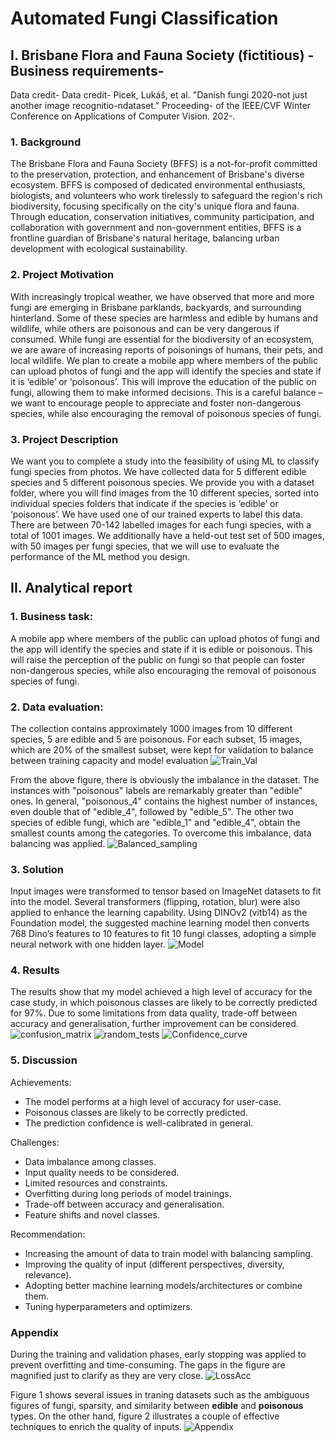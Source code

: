 # Automated Fungi Classification
## I. Brisbane Flora and Fauna Society (fictitious) - Business requirements-
Data credit-
Data credit- Picek, Lukáš, et al. "Danish fungi 2020-not just another image recognitio-ndataset."
Proceeding- of the IEEE/CVF Winter Conference on Applications of Computer Vision. 202-.

### 1. Background
The Brisbane Flora and Fauna Society (BFFS) is a not-for-profit committed to the preservation, protection, and enhancement of Brisbane's diverse ecosystem. BFFS is composed of dedicated environmental enthusiasts, biologists, and volunteers who work tirelessly to safeguard the region's rich biodiversity, focusing specifically on the city's unique flora and fauna. Through education, conservation initiatives, community participation, and collaboration with government and non-government entities, BFFS is a frontline guardian of Brisbane's natural heritage, balancing
urban development with ecological sustainability.

### 2. Project Motivation
With increasingly tropical weather, we have observed that more and more fungi are emerging in Brisbane parklands, backyards, and surrounding hinterland. Some of these species are harmless and edible by humans and wildlife, while others are poisonous and can be very dangerous if consumed. While fungi are essential for the biodiversity of an ecosystem, we are aware of increasing reports of poisonings of humans, their pets, and local wildlife. We plan to create a mobile app where members of the public can upload photos of fungi and the app will identify the species and state if it is ‘edible’ or ‘poisonous’. This will improve the education
of the public on fungi, allowing them to make informed decisions. This is a careful balance – we want to encourage people to appreciate and foster non-dangerous species, while also encouraging the removal of poisonous species of fungi.

### 3. Project Description
We want you to complete a study into the feasibility of using ML to classify fungi species from photos. We have collected data for 5 different edible species and 5 different poisonous species. We provide you with a dataset folder, where you will find images from the 10 different species, sorted into individual species folders that indicate if the species is ‘edible’ or ‘poisonous’. We have used one of our trained experts to label this data. There are between 70-142 labelled images for
each fungi species, with a total of 1001 images. We additionally have a held-out test set of 500 images, with 50 images per fungi species, that we will use to evaluate the performance of the ML method you design.

## II. Analytical report
### 1.  Business task:
A mobile app where members of the public can upload photos of fungi and the app will identify the species and state if it is edible or poisonous. This will raise the perception of the public on fungi so that people can foster non-dangerous species, while also encouraging the removal of poisonous species of fungi.

### 2. Data evaluation:
The collection contains approximately 1000 images from 10 different species, 5 are edible and 5 are poisonous. For each subset, 15 images, which are 20% of the smallest subset, were kept for validation to balance between training capacity and model evaluation
![Train_Val](graphics/Train_Val.png)

From the above figure, there is obviously the imbalance in the dataset. The instances with "poisonous" labels are remarkably greater than "edible" ones. In general, "poisonous_4" contains the highest number of instances, even double that of "edible_4", followed by "edible_5". The other two species of edible fungi, which are "edible_1" and "edible_4", obtain the smallest counts among the categories. To overcome this imbalance, data balancing was applied.
![Balanced_sampling](graphics/Balanced_sampling.png)

### 3. Solution
Input images were transformed to tensor based on ImageNet datasets to fit into the model. Several transformers (flipping, rotation, blur) were also applied to enhance the learning capability. Using DINOv2 (vitb14) as the Foundation model, the suggested machine learning model then converts 768 Dino’s features to 10 features to fit 10 fungi classes, adopting a simple neural network with one hidden layer.
![Model](graphics/Model.png)

### 4. Results
The results show that my model achieved a high level of accuracy for the case study, in which poisonous classes are likely to be correctly predicted for 97%. Due to some limitations from data quality, trade-off between accuracy and generalisation, further improvement can be considered. 
![confusion_matrix](graphics/confusion_matrix.png)
![random_tests](graphics/random_tests.png)
![Confidence_curve](graphics/Confidence_curve.png)

### 5. Discussion
Achievements:
-   The model performs at a high level of accuracy for user-case.
-   Poisonous classes are likely to be correctly predicted.
-   The prediction confidence is well-calibrated in general.

Challenges:
-	Data imbalance among classes.
-	Input quality needs to be considered.
-	Limited resources and constraints.
-	Overfitting during long periods of model trainings.
-   Trade-off between accuracy and generalisation.
-	Feature shifts and novel classes.

Recommendation:
-	Increasing the amount of data to train model with balancing sampling.
-	Improving the quality of input (different perspectives, diversity, relevance).
-	Adopting better machine learning models/architectures or combine them.
-	Tuning hyperparameters and optimizers.

### Appendix
During the training and validation phases, early stopping was applied to prevent overfitting and time-consuming. The gaps in the figure are magnified just to clarify as they are very close.
![LossAcc](graphics/LossAcc.png)

Figure 1 shows several issues in traning datasets such as the ambiguous figures of fungi, sparsity, and similarity between **edible** and **poisonous** types. On the other hand, figure 2 illustrates a couple of effective techniques to enrich the quality of inputs.
![Appendix](graphics/Appendix.PNG)
